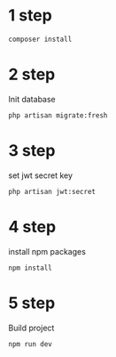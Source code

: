 # 1 step
```
composer install
```

# 2 step
Init database
```
php artisan migrate:fresh
```

# 3 step
set jwt secret key
```
php artisan jwt:secret
```

# 4 step
install npm packages
```
npm install
```

# 5 step
Build project
```
npm run dev
```
